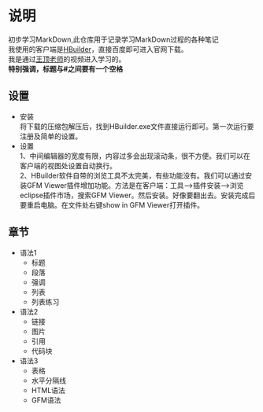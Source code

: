 # 说明
初步学习MarkDown,此仓库用于记录学习MarkDown过程的各种笔记  
我使用的客户端是[HBuilder]，直接百度即可进入官网下载。  
我是通过[王顶老师]的视频进入学习的。  
**特别强调，标题与#之间要有一个空格**
## 设置
* 安装  
    将下载的压缩包解压后，找到HBuilder.exe文件直接运行即可。第一次运行要注册及简单的设置。  
* 设置  
    1、中间编辑器的宽度有限，内容过多会出现滚动条，很不方便。我们可以在客户端的视图处设置自动换行。  
    2、HBuilder软件自带的浏览工具不太完美，有些功能没有。我们可以通过安装GFM Viewer插件增加功能。方法是在客户端：工具-->插件安装-->浏览eclipse插件市场，搜索GFM Viewer。然后安装。好像要翻出去。安装完成后要重启电脑。在文件处右键show in GFM Viewer打开插件。

## 章节
* 语法1
  * 标题
  * 段落
  * 强调
  * 列表
  * 列表练习
* 语法2
  * 链接
  * 图片
  * 引用
  * 代码块
* 语法3
  * 表格
  * 水平分隔线
  * HTML语法
  * GFM语法
<!--此处是超链接-->

[HBuilder]: http://www.dcloud.io/ 
[王顶老师]: https://github.com/wangding
